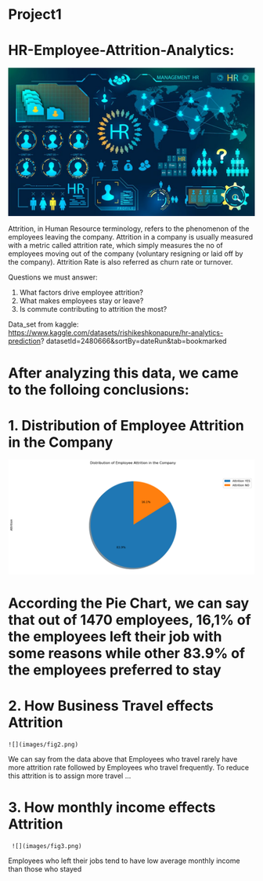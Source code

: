 # Project1

# HR-Employee-Attrition-Analytics:

![](images/HR.jpg)

Attrition, in Human Resource terminology, refers to the phenomenon of the employees leaving the company. Attrition in a company is usually measured with a metric called attrition rate, which simply measures the no of employees moving out of the company (voluntary resigning or laid off by the company). Attrition Rate is also referred as churn rate or turnover.

Questions we must answer: 
1. What factors drive employee attrition?
2. What makes employees stay or  leave?
3. Is commute contributing to attrition the most?

Data_set from kaggle:
https://www.kaggle.com/datasets/rishikeshkonapure/hr-analytics-prediction?
datasetId=2480666&sortBy=dateRun&tab=bookmarked

# After analyzing this data, we came to the folloing conclusions: 


# 1. Distribution of Employee Attrition in the Company

   ![](images/fig1.png)

# According the Pie Chart, we can say that out of 1470 employees, 16,1% of the employees left their job with some reasons while other 83.9% of the employees preferred to stay 

# 2. How Business Travel effects Attrition

    ![](images/fig2.png)


 We can say from the data above that Employees who travel rarely have more attrition rate followed by Employees who travel frequently.
To reduce this attrition is to assign more travel ...

# 3. How monthly income effects Attrition

     ![](images/fig3.png)

  Employees who left their jobs tend to have low average monthly income than those who stayed



    



 


